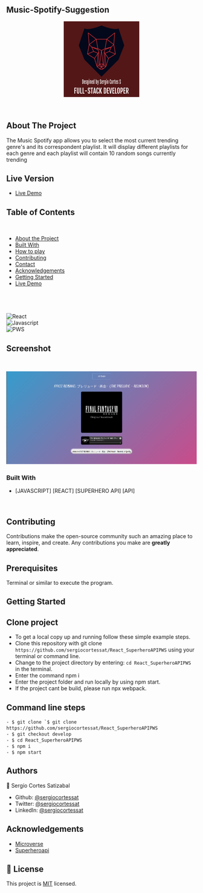 ## Music-Spotify-Suggestion

<p align="center">
  <img height="auto" src="customlogo.png">
</p>


<br />

## About The Project

The Music Spotify app allows you to select the most current trending genre's and its correspondent playlist. It will display different playlists for each genre and each playlist will contain 10 random songs currently trending

## Live Version

* [Live Demo](https://musing-curran-a9e1bc.netlify.app/) 

## Table of Contents

<br />

* [About the Project](#about-the-project)
* [Built With](#built-with)
* [How to play](#how-to-play) 
* [Contributing](#contributing)
* [Contact](#authors)
* [Acknowledgements](#acknowledgements) 
* [Getting Started](#getting-started) 
* [Live Demo](#live-version) 

#
<br />

![React](https://img.shields.io/badge/React-092E20?style=for-the-badge&logo=react&logoColor=white) <br/>
![Javascript](https://img.shields.io/badge/Javascript-3776AB?style=for-the-badge&logo=javascript&logoColor=white) <br/>
![PWS](https://img.shields.io/badge/PWS-092E20?style=for-the-badge&logo=pws&logoColor=white) <br/>

## Screenshot
<br />
<p align="center">
  <img height="auto" src="Screenshot.png">
</p>

### Built With

* [JAVASCRIPT] [REACT] [SUPERHERO API] [API]


<!-- ABOUT THE PROJECT   -->

<br />


## Contributing

Contributions make the open-source community such an amazing place to learn, inspire, and create. Any contributions you make are **greatly appreciated**.

## Prerequisites

Terminal or similar to execute the program.


## Getting Started


## Clone project
- To get a local copy up and running follow these simple example steps.
- Clone this repository with git clone ```https://github.com/sergiocortessat/React_SuperheroAPIPWS``` using your terminal or command line.
- Change to the project directory by entering: ```cd React_SuperheroAPIPWS``` in the terminal.
- Enter the command npm i
- Enter the project folder and run locally by using npm start.
- If the project cant be build, please run npx webpack.

## Command line steps
```
- $ git clone `$ git clone https://github.com/sergiocortessat/React_SuperheroAPIPWS
- $ git checkout develop
- $ cd React_SuperheroAPIPWS
- $ npm i
- $ npm start
```


## Authors

👤 Sergio Cortes Satizabal

- Github: [@sergiocortessat](https://github.com/sergiocortessat)
- Twitter: [@sergiocortessat](https://twitter.com/sergiocortessat)
- LinkedIn: [@sergiocortessat](https://linkedin.com/in/sergiocortessat)


<!-- ACKNOWLEDGEMENTS -->
## Acknowledgements

* [Microverse](https://www.microverse.org/)
* [Superheroapi](https://superheroapi.com/index.html)

## 📝 License

This project is [MIT](https://github.com/sergiocortessat/sergiocortessat/blob/main/LICENSE) licensed.



